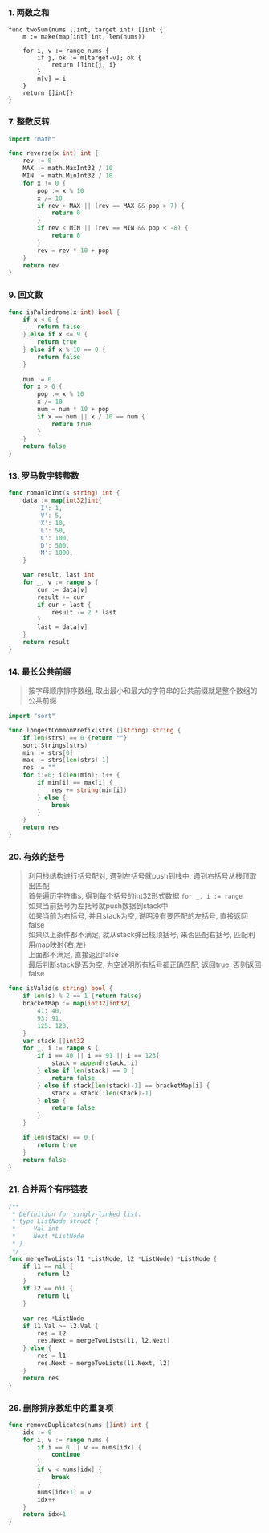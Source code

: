 ### 1. 两数之和
```golang
func twoSum(nums []int, target int) []int {
    m := make(map[int] int, len(nums))
    
    for i, v := range nums {
        if j, ok := m[target-v]; ok {
            return []int{j, i}
        }
        m[v] = i
    }
    return []int{}
}
```
### 7. 整数反转
```go
import "math"

func reverse(x int) int {
    rev := 0
    MAX := math.MaxInt32 / 10
    MIN := math.MinInt32 / 10
    for x != 0 {
        pop := x % 10
        x /= 10
        if rev > MAX || (rev == MAX && pop > 7) {
            return 0
        }
        if rev < MIN || (rev == MIN && pop < -8) {
            return 0
        }
        rev = rev * 10 + pop
    }
    return rev
}
```

### 9. 回文数
```go
func isPalindrome(x int) bool {
    if x < 0 {
        return false
    } else if x <= 9 {
        return true
    } else if x % 10 == 0 {
        return false
    }
    
    num := 0
    for x > 0 {
        pop := x % 10
        x /= 10
        num = num * 10 + pop
        if x == num || x / 10 == num {
            return true
        }
    }
    return false
}
```

### 13. 罗马数字转整数
```go
func romanToInt(s string) int {
    data := map[int32]int{
		'I': 1,
		'V': 5,
		'X': 10,
		'L': 50,
		'C': 100,
		'D': 500,
		'M': 1000,
	}

	var result, last int
	for _, v := range s {
		cur := data[v]
		result += cur
		if cur > last {
			result -= 2 * last
		}
		last = data[v]
	}
	return result
}
```

### 14. 最长公共前缀
> 按字母顺序排序数组, 取出最小和最大的字符串的公共前缀就是整个数组的公共前缀
```go
import "sort"

func longestCommonPrefix(strs []string) string {
    if len(strs) == 0 {return ""}
    sort.Strings(strs)
    min := strs[0]
    max := strs[len(strs)-1]
    res := ""
    for i:=0; i<len(min); i++ {
        if min[i] == max[i] {
            res += string(min[i])
        } else {
            break
        }
    }
    return res
}
```

### 20. 有效的括号
> 利用栈结构进行括号配对, 遇到左括号就push到栈中, 遇到右括号从栈顶取出匹配  
> 首先遍历字符串s, 得到每个括号的int32形式数据 `for _, i := range`  
> 如果当前括号为左括号就push数据到stack中  
> 如果当前为右括号, 并且stack为空, 说明没有要匹配的左括号, 直接返回false  
> 如果以上条件都不满足, 就从stack弹出栈顶括号, 来否匹配右括号, 匹配利用map映射{右:左}  
> 上面都不满足, 直接返回false  
> 最后判断stack是否为空, 为空说明所有括号都正确匹配, 返回true, 否则返回false
```go
func isValid(s string) bool {
    if len(s) % 2 == 1 {return false}
	bracketMap := map[int32]int32{
		41: 40,
		93: 91,
		125: 123,
	}
	var stack []int32
	for _, i := range s {
		if i == 40 || i == 91 || i == 123{
			stack = append(stack, i)
		} else if len(stack) == 0 {
			return false
		} else if stack[len(stack)-1] == bracketMap[i] {
			stack = stack[:len(stack)-1]
		} else {
			return false
		}
	}

	if len(stack) == 0 {
		return true
	}
	return false
}
```

### 21. 合并两个有序链表
```go
/**
 * Definition for singly-linked list.
 * type ListNode struct {
 *     Val int
 *     Next *ListNode
 * }
 */
func mergeTwoLists(l1 *ListNode, l2 *ListNode) *ListNode {
    if l1 == nil {
        return l2
    }
    if l2 == nil {
        return l1
    }
    
    var res *ListNode
    if l1.Val >= l2.Val {
        res = l2
        res.Next = mergeTwoLists(l1, l2.Next)
    } else {
        res = l1
        res.Next = mergeTwoLists(l1.Next, l2)
    }
    return res
}
```


### 26. 删除排序数组中的重复项
```go
func removeDuplicates(nums []int) int {
	idx := 0
	for i, v := range nums {
		if i == 0 || v == nums[idx] {
			continue
		}
		if v < nums[idx] {
			break
		}
		nums[idx+1] = v
		idx++
	}
	return idx+1
}
```